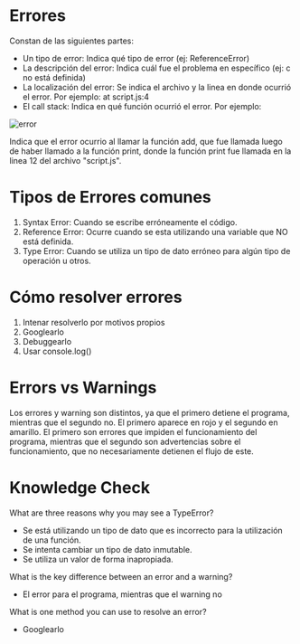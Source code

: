 # Errores

Constan de las siguientes partes: 
- Un tipo de error: Indica qué tipo de error (ej: ReferenceError)
- La descripción del error: Indica cuál fue el problema en específico (ej: c no está definida)
- La localización del error: Se indica el archivo y la linea en donde ocurrió el error. Por ejemplo: at script.js:4
- El call stack: Indica en qué función ocurrió el error. Por ejemplo:

![error](https://cdn.statically.io/gh/TheOdinProject/curriculum/284f0cdc998be7e4751e29e8458323ad5d320303/foundations/javascript_basics/understanding_errors/imgs/01.png)

Indica que el error ocurrio al llamar la función add, que fue llamada luego de haber llamado a la función print, donde la función print fue llamada en la linea 12 del archivo "script.js". 


# Tipos de Errores comunes

1. Syntax Error: Cuando se escribe erróneamente el código.
2. Reference Error: Ocurre cuando se esta utilizando una variable que NO está definida. 
3. Type Error: Cuando se utiliza un tipo de dato erróneo para algún tipo de operación u otros.


# Cómo resolver errores

1. Intenar resolverlo por motivos propios
2. Googlearlo
3. Debuggearlo
4. Usar console.log()


# Errors vs Warnings

Los errores y warning son distintos, ya que el primero detiene el programa, mientras que el segundo no. El primero aparece en rojo y el segundo en amarillo. El primero son errores que impiden el funcionamiento del programa, mientras que el segundo son advertencias sobre el funcionamiento, que no necesariamente detienen el flujo de este. 


# Knowledge Check

What are three reasons why you may see a TypeError?
- Se está utilizando un tipo de dato que es incorrecto para la utilización de una función. 
- Se intenta cambiar un tipo de dato inmutable. 
- Se utiliza un valor de forma inapropiada.

What is the key difference between an error and a warning?
- El error para el programa, mientras que el warning no

What is one method you can use to resolve an error?
- Googlearlo
